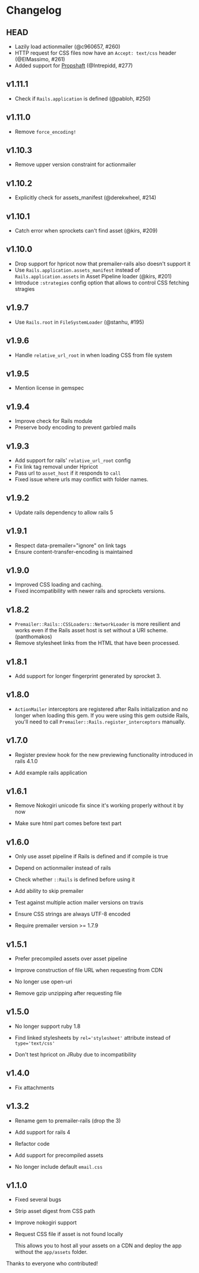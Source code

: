 # Changelog

## HEAD

- Lazily load actionmailer (@c960657, #260)
- HTTP request for CSS files now have an `Accept: text/css` header (@ElMassimo, #261)
- Added support for [Propshaft](https://github.com/rails/propshaft) (@Intrepidd, #277)

## v1.11.1

- Check if `Rails.application` is defined (@pabloh, #250)

## v1.11.0

- Remove `force_encoding!`

## v1.10.3

- Remove upper version constraint for actionmailer

## v1.10.2

- Explicitly check for assets_manifest (@derekwheel, #214)

## v1.10.1

- Catch error when sprockets can't find asset (@kirs, #209)

## v1.10.0

- Drop support for hpricot now that premailer-rails also doesn't support it
- Use `Rails.application.assets_manifest` instead of `Rails.application.assets` in Asset Pipeline loader (@kirs, #201)
- Introduce `:strategies` config option that allows to control CSS fetching stragies

## v1.9.7

- Use `Rails.root` in `FileSystemLoader` (@stanhu, #195)

## v1.9.6

- Handle `relative_url_root` in when loading CSS from file system

## v1.9.5

- Mention license in gemspec

## v1.9.4

- Improve check for Rails module
- Preserve body encoding to prevent garbled mails

## v1.9.3

- Add support for rails' `relative_url_root` config
- Fix link tag removal under Hpricot
- Pass url to `asset_host` if it responds to `call`
- Fixed issue where urls may conflict with folder names.

## v1.9.2

- Update rails dependency to allow rails 5

## v1.9.1

- Respect data-premailer="ignore" on link tags
- Ensure content-transfer-encoding is maintained

## v1.9.0

- Improved CSS loading and caching.
- Fixed incompatibility with newer rails and sprockets versions.

## v1.8.2

- `Premailer::Rails::CSSLoaders::NetworkLoader` is more resilient and works even
  if the Rails asset host is set without a URI scheme. (panthomakos)
- Remove stylesheet links from the HTML that have been processed.

## v1.8.1

- Add support for longer fingerprint generated by sprocket 3.

## v1.8.0

- `ActionMailer` interceptors are registered after Rails initialization and no
  longer when loading this gem. If you were using this gem outside Rails, you'll
  need to call `Premailer::Rails.register_interceptors` manually.

## v1.7.0

- Register preview hook for the new previewing functionality introduced in
  rails 4.1.0

- Add example rails application

## v1.6.1

- Remove Nokogiri unicode fix since it's working properly without it by now

- Make sure html part comes before text part

## v1.6.0

- Only use asset pipeline if Rails is defined and if compile is true

- Depend on actionmailer instead of rails

- Check whether `::Rails` is defined before using it

- Add ability to skip premailer

- Test against multiple action mailer versions on travis

- Ensure CSS strings are always UTF-8 encoded

- Require premailer version >= 1.7.9

## v1.5.1

- Prefer precompiled assets over asset pipeline

- Improve construction of file URL when requesting from CDN

- No longer use open-uri

- Remove gzip unzipping after requesting file

## v1.5.0

- No longer support ruby 1.8

- Find linked stylesheets by `rel='stylesheet'` attribute instead of
  `type='text/css'`

- Don't test hpricot on JRuby due to incompatibility

## v1.4.0

- Fix attachments

## v1.3.2

- Rename gem to premailer-rails (drop the 3)

- Add support for rails 4

- Refactor code

- Add support for precompiled assets

- No longer include default `email.css`

## v1.1.0

- Fixed several bugs

- Strip asset digest from CSS path

- Improve nokogiri support

- Request CSS file if asset is not found locally

  This allows you to host all your assets on a CDN and deploy the
  app without the `app/assets` folder.

Thanks to everyone who contributed!
